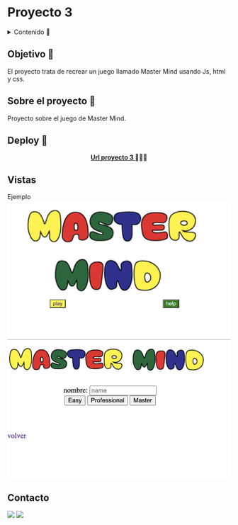 # Proyecto 3  

<details>
  <summary>Contenido 📝</summary>
  <ol>
    <li><a href="#objetivo-🎯">Objetivo</a></li>
    <li><a href="#sobre-el-proyecto-🔎">Sobre el proyecto</a></li>
    <li><a href="#deploy-🚀">Deploy</a></li>
    <li><a href="#vistas">Vistas</a></li>
    <li><a href="#contacto">Contacto</a></li>
  </ol>
</details>

## Objetivo 🎯
El proyecto trata de recrear un juego llamado Master Mind usando Js, html y css.

## Sobre el proyecto 🔎
Proyecto sobre el juego de Master Mind.
  
## Deploy 🚀
<div align="center">
    <a href="https://p421k.github.io/proyecto3/"><strong>Url proyecto 3 </strong></a>🚀🚀🚀
</div>



## Vistas
Ejemplo
<img src="/img/img_pantallas/imgPantalla1.png"> 
<img src="/img/img_pantallas/imgPantalla2.png"> 


## Contacto

<a href = "parik4@gmail.com"><img src="https://img.shields.io/badge/Gmail-C6362C?style=for-the-badge&logo=gmail&logoColor=white" target="_blank"></a>
<a href="https://www.linkedin.com/in/linkedinUser/" target="_blank"><img src="https://img.shields.io/badge/-LinkedIn-%230077B5?style=for-the-badge&logo=linkedin&logoColor=white" target="_blank"></a>

</p>